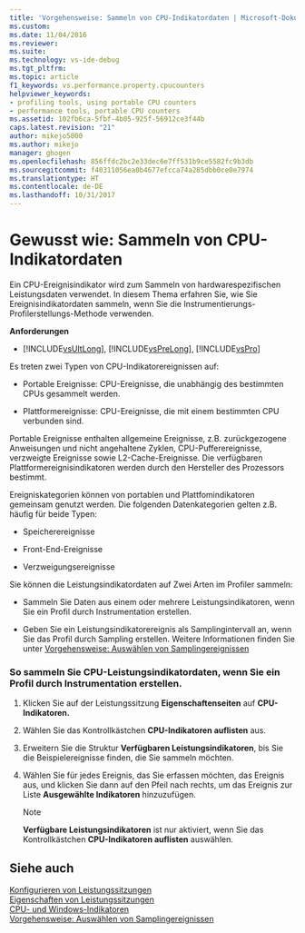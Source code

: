 ```yaml
---
title: 'Vorgehensweise: Sammeln von CPU-Indikatordaten | Microsoft-Dokumentation'
ms.custom: 
ms.date: 11/04/2016
ms.reviewer: 
ms.suite: 
ms.technology: vs-ide-debug
ms.tgt_pltfrm: 
ms.topic: article
f1_keywords: vs.performance.property.cpucounters
helpviewer_keywords:
- profiling tools, using portable CPU counters
- performance tools, portable CPU counters
ms.assetid: 102fb6ca-5fbf-4b05-925f-56912ce3f44b
caps.latest.revision: "21"
author: mikejo5000
ms.author: mikejo
manager: ghogen
ms.openlocfilehash: 856ffdc2bc2e33dec6e7ff531b9ce5582fc9b3db
ms.sourcegitcommit: f40311056ea0b4677efcca74a285dbb0ce0e7974
ms.translationtype: HT
ms.contentlocale: de-DE
ms.lasthandoff: 10/31/2017
---
```

# <a name="how-to-collect-cpu-counter-data"></a>Gewusst wie: Sammeln von CPU-Indikatordaten
Ein CPU-Ereignisindikator wird zum Sammeln von hardwarespezifischen Leistungsdaten verwendet. In diesem Thema erfahren Sie, wie Sie Ereignisindikatordaten sammeln, wenn Sie die Instrumentierungs-Profilerstellungs-Methode verwenden.  
  
 **Anforderungen**  
  
-   [!INCLUDE[vsUltLong](../code-quality/includes/vsultlong_md.md)], [!INCLUDE[vsPreLong](../code-quality/includes/vsprelong_md.md)], [!INCLUDE[vsPro](../code-quality/includes/vspro_md.md)]  
  
 Es treten zwei Typen von CPU-Indikatorereignissen auf:  
  
-   Portable Ereignisse: CPU-Ereignisse, die unabhängig des bestimmten CPUs gesammelt werden.  
  
-   Plattformereignisse: CPU-Ereignisse, die mit einem bestimmten CPU verbunden sind.  
  
 Portable Ereignisse enthalten allgemeine Ereignisse, z.B. zurückgezogene Anweisungen und nicht angehaltene Zyklen, CPU-Pufferereignisse, verzweigte Ereignisse sowie L2-Cache-Ereignisse. Die verfügbaren Plattformereignisindikatoren werden durch den Hersteller des Prozessors bestimmt.  
  
 Ereigniskategorien können von portablen und Plattfomindikatoren gemeinsam genutzt werden. Die folgenden Datenkategorien gelten z.B. häufig für beide Typen:  
  
-   Speicherereignisse  
  
-   Front-End-Ereignisse  
  
-   Verzweigungsereignisse  
  
 Sie können die Leistungsindikatordaten auf Zwei Arten im Profiler sammeln:  
  
-   Sammeln Sie Daten aus einem oder mehrere Leistungsindikatoren, wenn Sie ein Profil durch Instrumentation erstellen.  
  
-   Geben Sie ein Leistungsindikatorereignis als Samplingintervall an, wenn Sie das Profil durch Sampling erstellen. Weitere Informationen finden Sie unter [Vorgehensweise: Auswählen von Samplingereignissen](../profiling/how-to-choose-sampling-events.md)  
  
### <a name="to-collect-cpu-performance-counter-data-when-you-profile-by-instrumentation"></a>So sammeln Sie CPU-Leistungsindikatordaten, wenn Sie ein Profil durch Instrumentation erstellen.  
  
1.  Klicken Sie auf der Leistungssitzung **Eigenschaftenseiten** auf **CPU-Indikatoren.**  
  
2.  Wählen Sie das Kontrollkästchen **CPU-Indikatoren auflisten** aus.  
  
3.  Erweitern Sie die Struktur **Verfügbaren Leistungsindikatoren**, bis Sie die Beispielereignisse finden, die Sie sammeln möchten.  
  
4.  Wählen Sie für jedes Ereignis, das Sie erfassen möchten, das Ereignis aus, und klicken Sie dann auf den Pfeil nach rechts, um das Ereignis zur Liste **Ausgewählte Indikatoren** hinzuzufügen.  
  
    > [!NOTE]
    >  **Verfügbare Leistungsindikatoren** ist nur aktiviert, wenn Sie das Kontrollkästchen **CPU-Indikatoren auflisten** auswählen.  
  
## <a name="see-also"></a>Siehe auch  
 [Konfigurieren von Leistungssitzungen](../profiling/configuring-performance-sessions.md)   
 [Eigenschaften von Leistungssitzungen](../profiling/performance-session-properties.md)   
 [CPU- und Windows-Indikatoren](../profiling/cpu-and-windows-counters.md)   
 [Vorgehensweise: Auswählen von Samplingereignissen](../profiling/how-to-choose-sampling-events.md)